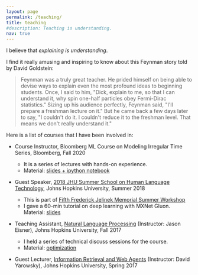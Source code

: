```yaml
---
layout: page
permalink: /teaching/
title: teaching
#description: Teaching is understanding. 
nav: true
---
```


I believe that *explaining is understanding*. 

I find it really amusing and inspiring to know about this Feynman story told by David Goldstein: 

> Feynman was a truly great teacher. He prided himself on being able to devise ways to explain even the most profound ideas to beginning students. Once, I said to him, "Dick, explain to me, so that I can understand it, why spin one-half particles obey Fermi-Dirac statistics." Sizing up his audience perfectly, Feynman said, "I'll prepare a freshman lecture on it." But he came back a few days later to say, "I couldn't do it. I couldn't reduce it to the freshman level. That means we don't really understand it."

Here is a list of courses that I have been involved in:

- Course Instructor, Bloomberg ML Course on Modeling Irregular Time Series, Bloomberg, Fall 2020
    - It is a series of lectures with hands-on experience.
    - Material: [slides + ipython notebook](https://github.com/HMEIatJHU/tpp-short-course)

- Guest Speaker, [2018 JHU Summer School on Human Language Technology](https://www.clsp.jhu.edu/workshops/18-workshop/2018-jhu-summer-school-on-human-language-technology/), Johns Hopkins University, Summer 2018
    - This is part of [Fifth Frederick Jelinek Memorial Summer Workshop](https://www.clsp.jhu.edu/workshops/18-workshop/)
    - I gave a 60-min tutorial on deep learning with MXNet Gluon. Material: [slides]()

- Teaching Assistant, [Natural Language Processing](http://www.cs.jhu.edu/~jason/465/) (Instructor: Jason Eisner), Johns Hopkins University, Fall 2017
    - I held a series of technical discuss sessions for the course. 
    - Material: [optimization]()

- Guest Lecturer, [Information Retrieval and Web Agents](http://www.cs.jhu.edu/~yarowsky/cs466.html) (Instructor: David Yarowsky), Johns Hopkins University, Spring 2017
